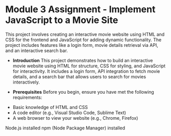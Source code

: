 <p align="center">
</p>

# Module 3 Assignment - Implement JavaScript to a Movie Site
This project involves creating an interactive movie website using HTML and CSS for the frontend and JavaScript for adding dynamic functionality. The project includes features like a login form, movie details retrieval via API, and an interactive search bar.


* **Introduction** This project demonstrates how to build an interactive movie website using HTML for structure, CSS for styling, and JavaScript for interactivity. It includes a login form, API integration to fetch movie details, and a search bar that allows users to search for movies interactively.


* **Prerequisites** Before you begin, ensure you have met the following requirements:

- Basic knowledge of HTML and CSS
- A code editor (e.g., Visual Studio Code, Sublime Text)
- A web browser to view your website (e.g., Chrome, Firefox)

Node.js installed
npm (Node Package Manager) installed


